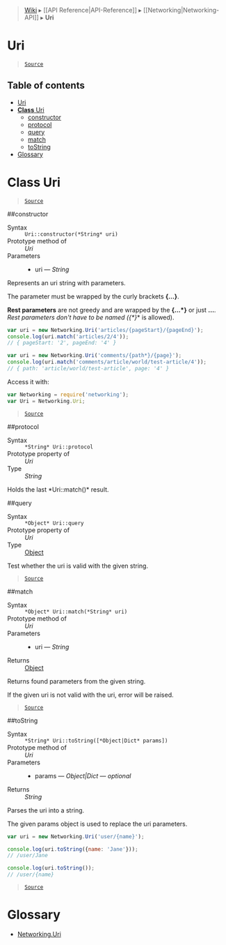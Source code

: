 > [Wiki](Home) ▸ [[API Reference|API-Reference]] ▸ [[Networking|Networking-API]] ▸ **Uri**

# Uri

> [`Source`](/Neft-io/neft/blob/e79ebc2b61607e795a53c22d1577605addf00689/src/networking/uri.litcoffee#uri)

## Table of contents
* [Uri](#uri)
* [**Class** Uri](#class-uri)
  * [constructor](#constructor)
  * [protocol](#protocol)
  * [query](#query)
  * [match](#match)
  * [toString](#tostring)
* [Glossary](#glossary)

# **Class** Uri

> [`Source`](/Neft-io/neft/blob/e79ebc2b61607e795a53c22d1577605addf00689/src/networking/uri.litcoffee#class-uri)

##constructor
<dl><dt>Syntax</dt><dd><code>Uri::constructor(&#x2A;String&#x2A; uri)</code></dd><dt>Prototype method of</dt><dd><i>Uri</i></dd><dt>Parameters</dt><dd><ul><li>uri — <i>String</i></li></ul></dd></dl>
Represents an uri string with parameters.

The parameter must be wrapped by the curly brackets **{…}**.

**Rest parameters** are not greedy and are wrapped by the **{…*}** or just **…***.
Rest parameters don't have to be named (**{*}** is allowed).

```javascript
var uri = new Networking.Uri('articles/{pageStart}/{pageEnd}');
console.log(uri.match('articles/2/4'));
// { pageStart: '2', pageEnd: '4' }

var uri = new Networking.Uri('comments/{path*}/{page}');
console.log(uri.match('comments/article/world/test-article/4'));
// { path: 'article/world/test-article', page: '4' }
```

Access it with:
```javascript
var Networking = require('networking');
var Uri = Networking.Uri;
```

> [`Source`](/Neft-io/neft/blob/e79ebc2b61607e795a53c22d1577605addf00689/src/networking/uri.litcoffee#constructor)

##protocol
<dl><dt>Syntax</dt><dd><code>&#x2A;String&#x2A; Uri::protocol</code></dd><dt>Prototype property of</dt><dd><i>Uri</i></dd><dt>Type</dt><dd><i>String</i></dd></dl>
Holds the last *Uri::match()* result.

##query
<dl><dt>Syntax</dt><dd><code>&#x2A;Object&#x2A; Uri::query</code></dd><dt>Prototype property of</dt><dd><i>Uri</i></dd><dt>Type</dt><dd><a href="/Neft-io/neft/wiki/API/Utils-API#isobject">Object</a></dd></dl>
Test whether the uri is valid with the given string.

> [`Source`](/Neft-io/neft/blob/e79ebc2b61607e795a53c22d1577605addf00689/src/networking/uri.litcoffee#query)

##match
<dl><dt>Syntax</dt><dd><code>&#x2A;Object&#x2A; Uri::match(&#x2A;String&#x2A; uri)</code></dd><dt>Prototype method of</dt><dd><i>Uri</i></dd><dt>Parameters</dt><dd><ul><li>uri — <i>String</i></li></ul></dd><dt>Returns</dt><dd><a href="/Neft-io/neft/wiki/API/Utils-API#isobject">Object</a></dd></dl>
Returns found parameters from the given string.

If the given uri is not valid with the uri, error will be raised.

> [`Source`](/Neft-io/neft/blob/e79ebc2b61607e795a53c22d1577605addf00689/src/networking/uri.litcoffee#match)

##toString
<dl><dt>Syntax</dt><dd><code>&#x2A;String&#x2A; Uri::toString([&#x2A;Object|Dict&#x2A; params])</code></dd><dt>Prototype method of</dt><dd><i>Uri</i></dd><dt>Parameters</dt><dd><ul><li>params — <i>Object|Dict</i> — <i>optional</i></li></ul></dd><dt>Returns</dt><dd><i>String</i></dd></dl>
Parses the uri into a string.

The given params object is used to replace the uri parameters.

```javascript
var uri = new Networking.Uri('user/{name}');

console.log(uri.toString({name: 'Jane'}));
// /user/Jane

console.log(uri.toString());
// /user/{name}
```

> [`Source`](/Neft-io/neft/blob/e79ebc2b61607e795a53c22d1577605addf00689/src/networking/uri.litcoffee#tostring)

# Glossary

- [Networking.Uri](#class-uri)

